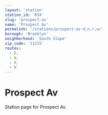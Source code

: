 ```yaml
---
layout: 'station'
station_id: 'R34'
slug: 'prospect-av'
name: 'Prospect Av'
permalink: '/stations/prospect-av-d,n,r,w/'
borough: 'Brooklyn'
neighborhood: 'South Slope'
zip_code: '11215'
routes:
  - D,
  - N,
  - R,
  - W
---
```

# Prospect Av

Station page for Prospect Av.
